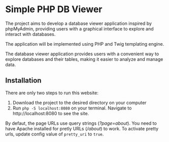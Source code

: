 # Simple PHP DB Viewer

The project aims to develop a database viewer application inspired by phpMyAdmin, providing users with a graphical interface to explore and interact with databases. 

The application will be implemented using PHP and Twig templating engine.

The database viewer application provides users with a convenient way to explore databases and their tables, making it easier to analyze and manage data.

## Installation

There are only two steps to run this website:

1. Download the project to the desired directory on your computer
2. Run  `php -S localhost:8080` on your terminal. Navigate to http://localhost:8080 to see the site.

By defaut, the page URLs use query strings (*?page=about*). You need to have Apache installed for pretly URLs (*/about*) to work. To activate pretty urls, update config value of `pretty_uri` to `true`.
